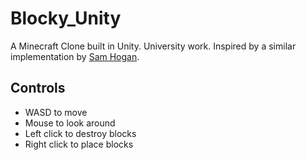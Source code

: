 # Blocky_Unity
A Minecraft Clone built in Unity. University work. Inspired by a similar implementation by [Sam Hogan](https://github.com/samhogan/Minecraft-Unity3D).

## Controls
- WASD to move
- Mouse to look around
- Left click to destroy blocks
- Right click to place blocks
